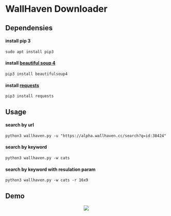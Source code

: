 # WallHaven Downloader
## Dependensies

#### install pip 3
```sudo apt install pip3```
#### install [beautiful soup 4](https://www.crummy.com/software/BeautifulSoup/bs4/doc/#quick-start) <br>
```pip3 install beautifulsoup4```
#### install [requests](https://pypi.org/project/requests/) <br>
```pip3 install requests```

## Usage

#### search by url
```python3 wallhaven.py -u "https://alpha.wallhaven.cc/search?q=id:38424" ```
#### search by keyword
```python3 wallhaven.py -w cats ```
#### search by keyword with resulation param
```python3 wallhaven.py -w cats -r 16x9 ```

## Demo

<p align="center">
  <img src='https://cheat.sh/files/demo-curl.gif'/>
</p>
